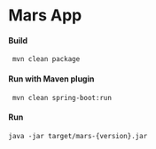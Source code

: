 # Mars App
#### Build 
` mvn clean package`
#### Run with Maven plugin
` mvn clean spring-boot:run`
#### Run 
`java -jar target/mars-{version}.jar`
